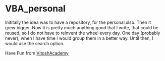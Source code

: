 # VBA_personal

Inititally the idea was to have a repository, for the personal.xlsb.
Then it grew bigger. Now it is pretty much anything good that I write, that could be reused, so I do not have to reinvent the wheel every day. 
One day (probably never), when I have time I would group them in a better way. 
Until then, I would use the search option.

Have Fun from [VitoshAcademy](http://www.vitoshacademy.com)